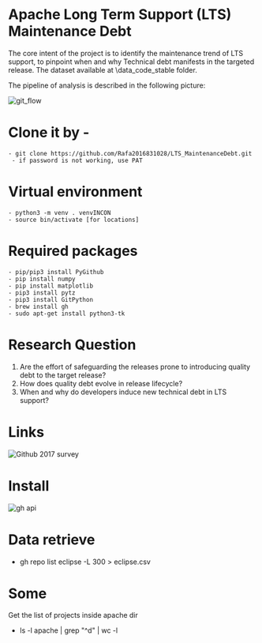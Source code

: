 # Apache Long Term Support (LTS) Maintenance Debt

The core intent of the project is to identify the maintenance trend of LTS support, to pinpoint when and why Technical debt manifests in the targeted release. The dataset available at \data_code_stable folder.

The pipeline of analysis is described in the following picture:


![git_flow](https://github.com/joydeba/InconsistentLinking/blob/main/Image/methodology.png)

# Clone it by - 
    - git clone https://github.com/Rafa2016831028/LTS_MaintenanceDebt.git
     - if password is not working, use PAT

# Virtual environment 
    - python3 -m venv . venvINCON
    - source bin/activate [for locations]

# Required packages
    - pip/pip3 install PyGithub
    - pip install numpy
    - pip install matplotlib
    - pip3 install pytz
    - pip3 install GitPython 
    - brew install gh
    - sudo apt-get install python3-tk

# Research Question
1. Are the effort of safeguarding the releases prone to introducing quality debt to the target release?
2. How does quality debt evolve in release lifecycle?
3. When and why do developers induce new technical debt in LTS support?

# Links
![Github 2017 survey](https://opensourcesurvey.org/2017/)

# Install
 ![gh api](https://cli.github.com/manual/gh_api)
 
 # Data retrieve
 - gh repo list eclipse -L 300 > eclipse.csv

 # Some 
 Get the list of projects inside apache dir
 
 - ls -l apache | grep "^d" | wc -l

